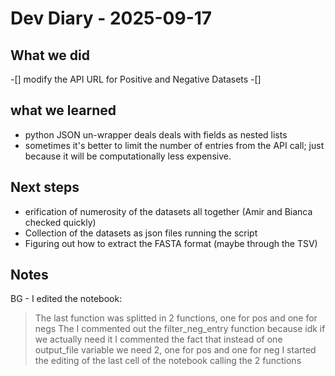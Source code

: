 # Dev Diary - 2025-09-17
## What we did
-[] modify the API URL for Positive and Negative Datasets
-[] 
## what we learned 
- python JSON un-wrapper deals deals with fields as nested lists
- sometimes it's better to limit the number of entries from the API call; just because it will be computationally less expensive.
## Next steps
- erification of numerosity of the datasets all together (Amir and Bianca checked quickly)
- Collection of the datasets as json files running the script
- Figuring out how to extract the FASTA format (maybe through the TSV)
## Notes 
BG - I edited the notebook:
> The last function was splitted in 2 functions, one for pos and one for negs 
> The I commented out the filter_neg_entry function because idk if we actually need it
> I commented the fact that instead of one output_file variable we need 2, one for pos and one for neg
> I started the editing of the last cell of the notebook calling the 2 functions
